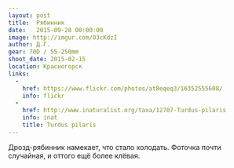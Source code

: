 ```yaml
---
layout: post
title:  Рябинник
date:   2015-09-28 00:00:00
image: http://imgur.com/O3cKdzI
author: Д.Г.
gear: 70D / 55-250mm
shoot_date: 2015-02-15
location: Красногорск
links:
  -
    href: https://www.flickr.com/photos/at8eqeq3/16352555608/
    info: flickr
  -
    href: http://www.inaturalist.org/taxa/12707-Turdus-pilaris
    info: inat
    title: Turdus pilaris
---
```


Дрозд-рябинник намекает, что стало холодать. Фоточка почти случайная, и оттого ещё более клёвая.
